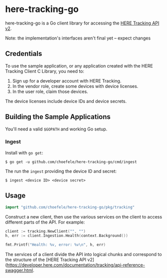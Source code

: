 # here-tracking-go
here-tracking-go is a Go client library for accessing the [HERE Tracking API v2](https://developer.here.com/documentation/tracking/api-reference-swagger.html).

Note: the implementation's interfaces aren't final yet – expect changes

## Credentials
To use the sample application, or any application created with the HERE Tracking Client C Library, you need to:

1. Sign up for a developer account with HERE Tracking.
2. In the vendor role, create some devices with device licenses.
3. In the user role, claim those devices.

The device licenses include device IDs and device secrets.

## Building the Sample Applications
You'll need a valid `$GOPATH` and working Go setup.

### Ingest
Install with `go get`:

```
$ go get -u github.com/choefele/here-tracking-go/cmd/ingest
```

The run the `ingest` providing the device ID and secret:

```
$ ingest <device ID> <device secret>
```

 ## Usage
 ```go
import "github.com/choefele/here-tracking-go/pkg/tracking"
```

Construct a new client, then use the various services on the client to access different parts of the API. For example:

```go
client := tracking.NewClient("", "")
h, err := client.Ingestion.Health(context.Background())

fmt.Printf("Health: %v, error: %v\n", h, err)
```

The services of a client divide the API into logical chunks and correspond to the structure of the [HERE Tracking API v2](https://developer.here.com/documentation/tracking/api-reference-swagger.html.
